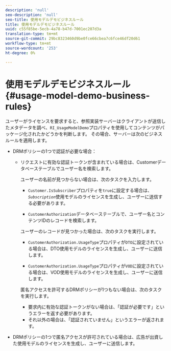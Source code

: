 ```yaml
---
description: 'null'
seo-description: 'null'
seo-title: 使用モデルデモビジネスルール
title: 使用モデルデモビジネスルール
uuid: c55f85be-5ecb-4a78-b47d-7001ec207d3a
translation-type: tm+mt
source-git-commit: 29bc8323460d9be0fce66cbea7c6fce46df20d61
workflow-type: tm+mt
source-wordcount: '253'
ht-degree: 0%

---
```



# 使用モデルデモビジネスルール{#usage-model-demo-business-rules}

ユーザーがライセンスを要求すると、参照実装サーバーはクライアントが送信したメタデータを調べ、`RI_UsageModelDemo`プロパティを使用してコンテンツがパッケージ化されたかどうかを判断します。 その場合、サーバーは次のビジネスルールを適用します。

* DRMポリシーの1つで認証が必要な場合：

   * リクエストに有効な認証トークンが含まれている場合は、Customerデータベーステーブルでユーザー名を検索します。

      ユーザーの名前が見つからない場合は、次のタスクを入力します。

      * `Customer.IsSubscriber`プロパティを`true`に設定する場合は、*`Subscription`*&#x200B;使用モデルのライセンスを生成し、ユーザーに送信する必要があります。

      * `CustomerAuthorization`データベーステーブルで、ユーザー名とコンテンツIDのレコードを検索します。

      ユーザーのレコードが見つかった場合は、次のタスクを実行します。

      * `CustomerAuthorization.UsageType`プロパティが`DTO`に設定されている場合は、DTO使用モデルのライセンスを生成し、ユーザーに送信します。

      * `CustomerAuthorization.UsageType`プロパティが`VOD`に設定されている場合は、VOD使用モデルのライセンスを生成し、ユーザーに送信します。

      匿名アクセスを許可するDRMポリシーが1つもない場合は、次のタスクを実行します。

      * 要求内に有効な認証トークンがない場合は、「認証が必要です」というエラーを返す必要があります。
      * それ以外の場合は、「認証されていません」というエラーが返されます。



* DRMポリシーの1つで匿名アクセスが許可されている場合は、広告が出資した使用モデルのライセンスを生成し、ユーザーに送信します。

